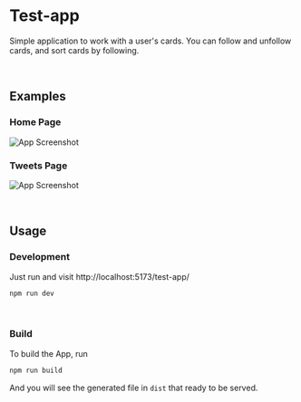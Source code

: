 # Test-app

Simple application to work with a user's cards. You can follow and unfollow cards, and sort cards by following.

<br>

## Examples

### Home Page

![App Screenshot](https://i.ibb.co/16M1MQm/testApp.jpg)

### Tweets Page

![App Screenshot](https://i.ibb.co/5hsn50B/testApp1.jpg)

<br>

## Usage

### Development

Just run and visit http://localhost:5173/test-app/

```bash
npm run dev
```

<br>

### Build

To build the App, run

```bash
npm run build
```

And you will see the generated file in `dist` that ready to be served.
